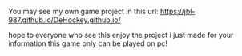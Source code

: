 You may see my own game project in this url: 
https://jbl-987.github.io/DeHockey.github.io/

hope to everyone who see this enjoy the project i just made
for your information this game only can be played on pc!
